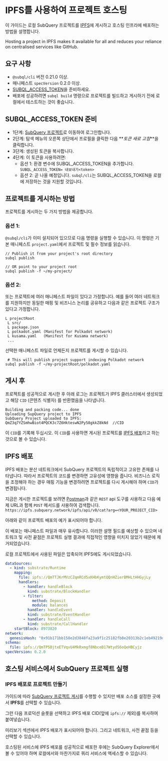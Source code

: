 # IPFS를 사용하여 프로젝트 호스팅

이 가이드는 로컬 SubQuery 프로젝트를 [IPFS](https://ipfs.io/)에 게시하고 호스팅 인프라에 배포하는 방법을 설명합니다.

Hosting a project in IPFS makes it available for all and reduces your reliance on centralised services like GitHub.

## 요구 사항

- `@subql/cli` 버전 0.21.0 이상.
- 매니페스트 `specVersion` 0.2.0 이상.
- [SUBQL_ACCESS_TOKEN](#prepare-your-subql-access-token)을 준비하세요.
- 배포에 성공하려면 `subql build` 명령으로 프로젝트를 빌드하고 게시하기 전에 로컬에서 테스트하는 것이 좋습니다.

## SUBQL_ACCESS_TOKEN 준비

- 1단계: [SubQuery 프로젝트](https://project.subquery.network/)로 이동하여 로그인합니다.
- 2단계: 탐색 메뉴의 오른쪽 상단에서 프로필을 클릭한 다음 **_토큰 새로 고침_**을 클릭합니다.
- 3단계: 생성된 토큰을 복사합니다.
- 4단계: 이 토큰을 사용하려면:
  - 옵션 1: 환경 변수에 SUBQL_ACCESS_TOKEN을 추가합니다. `SUBQL_ACCESS_TOKEN= 내보내기<token>`
  - 옵션 2: 곧 나올 예정입니다. `subql/cli`는 SUBQL_ACCESS_TOKEN을 로컬에 저장하는 것을 지원할 것입니다.

## 프로젝트를 게시하는 방법

프로젝트를 게시하는 두 가지 방법을 제공합니다.

### 옵션 1:

`@subql/cli`가 이미 설치되어 있으므로 다음 명령을 실행할 수 있습니다. 이 명령은 기본 매니페스트 `project.yaml`에서 프로젝트 및 필수 정보를 읽습니다.

```
// Publish it from your project's root directory
subql publish

// OR point to your project root
subql publish -f ~/my-project/
```

### 옵션 2:

또는 프로젝트에 여러 매니페스트 파일이 있다고 가정합니다. 예를 들어 여러 네트워크를 지원하지만 동일한 매핑 및 비즈니스 논리를 공유하고 다음과 같은 프로젝트 구조가 있다고 가정합니다.

```
L projectRoot
 L src/
 L package.json
 L polkadot.yaml (Manifest for Polkadot network)
 L kusama.yaml   (Manifest for Kusama network)
 ...
```

선택한 매니페스트 파일로 언제든지 프로젝트를 게시할 수 있습니다.

```
 # This will publish project support indexing Polkadot network
subql publish -f ~/my-projectRoot/polkadot.yaml
```

## 게시 후

프로젝트를 성공적으로 게시한 후 아래 로그는 프로젝트가 IPFS 클러스터에서 생성되었고 해당 `CID` (콘텐츠 식별자) 를 반환했음을 나타냅니다.

```
Building and packing code... done
Uploading SupQuery project to IPFS
SubQuery Project uploaded to IPFS: QmZ3q7YZSmhwBiot4PQCK3c7Z6HkteswN2Py58gkkZ8kNd  //CID
```

이 `CID`를 기록해 두십시오. 이 `CID`를 사용하면 게시된 프로젝트를 [IPFS 배포](#ipfs-deployment)라고 하는 것으로 볼 수 있습니다.

## IPFS 배포

IPFS 배포는 분산 네트워크에서 SubQuery 프로젝트의 독립적이고 고유한 존재를 나타냅니다. 따라서 프로젝트의 코드를 변경하면 고유성에 영향을 줍니다. 비즈니스 로직을 조정해야 하는 경우 매핑 기능을 변경하려면 프로젝트를 다시 게시해야 하며 `CID`가 변경됩니다.

지금은 게시한 프로젝트를 보려면 [Postman](https://web.postman.co/)과 같은 `REST` api 도구를 사용하고 다음 예제 URL과 함께 `POST` 메서드를 사용하여 검색합니다. `https://ipfs.subquery.network/ipfs/api/v0/cat?arg=<YOUR_PROJECT_CID>`

아래와 같이 프로젝트 배포의 예가 표시되어야 합니다.

이 배포는 매니페스트 파일과 매우 유사합니다. 이러한 설명 필드를 예상할 수 있으며 네트워크 및 사전 끝점은 프로젝트 실행 결과에 직접적인 영향을 미치지 않았기 때문에 제거되었습니다.

로컬 프로젝트에서 사용된 파일은 압축되어 IPFS에도 게시되었습니다.

```yaml
dataSources:
  - kind: substrate/Runtime
    mapping:
      file: ipfs://QmTTJKrMVzCZqmRCd5xKHbKymtQQnHZierBMHLtHHGyjLy
      handlers:
        - handler: handleBlock
          kind: substrate/BlockHandler
        - filter:
            method: Deposit
            module: balances
          handler: handleEvent
          kind: substrate/EventHandler
        - handler: handleCall
          kind: substrate/CallHandler
    startBlock: 8973820
network:
  genesisHash: "0x91b171bb158e2d3848fa23a9f1c25182fb8e20313b2c1eb49219da7a70ce90c3"
schema:
  file: ipfs://QmTP5BjtxETVqvU4MkRxmgf8NbceB17WtydS6oQeHBCyjz
specVersion: 0.2.0
```

## 호스팅 서비스에서 SubQuery 프로젝트 실행

### IPFS 배포로 프로젝트 만들기

가이드에 따라 [SubQuery 프로젝트 게시](publish.md)를 수행할 수 있지만 배포 소스를 설정한 곳에서 **IPFS**를 선택할 수 있습니다.

그런 다음 프로덕션 슬롯을 선택하고 IPFS 배포 CID(앞에 `ipfs://` 제외)를 복사하여 붙여넣습니다.

미리보기 섹션에서 IPFS 배포가 표시되어야 합니다. 그리고 네트워크, 사전 끝점 등을 선택할 수 있습니다.

호스팅된 서비스에 IPFS 배포를 성공적으로 배포한 후에는 SubQuery Explorer에서 볼 수 있어야 하며 로컬에서와 마찬가지로 쿼리 서비스에 액세스할 수 있습니다.
